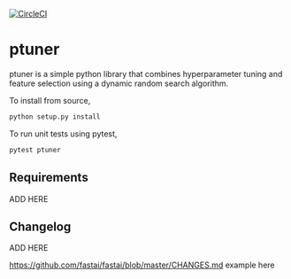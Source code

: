 [![CircleCI](https://circleci.com/gh/rmill040/ptuner/tree/master.svg?style=svg)](https://circleci.com/gh/rmill040/ptuner/tree/master)

# ptuner

ptuner is a simple python library that combines hyperparameter tuning and feature selection using a dynamic random search algorithm. 


To install from source,
```python
python setup.py install
```

To run unit tests using pytest,
```python
pytest ptuner
```

## Requirements
ADD HERE

## Changelog
ADD HERE

https://github.com/fastai/fastai/blob/master/CHANGES.md  example here
